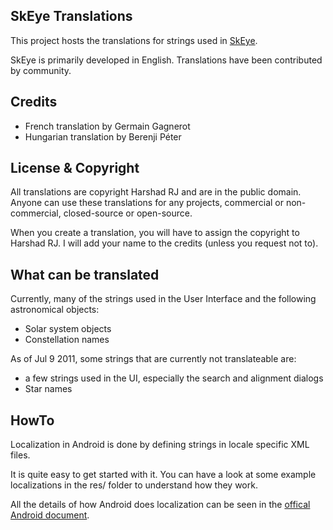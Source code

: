 ## SkEye Translations
This project hosts the translations for strings used in [SkEye][1].

  [1]: http://lavadip.com/1830_introducing_skeye.html

SkEye is primarily developed in English. Translations have been contributed by community.

## Credits
  * French translation by Germain Gagnerot
  * Hungarian translation by Berenji Péter

## License & Copyright
All translations are copyright Harshad RJ and are in the public domain. Anyone can use these
translations for any projects, commercial or non-commercial, closed-source or open-source.

When you create a translation, you will have to assign the copyright to Harshad RJ. I will add your
name to the credits (unless you request not to).

## What can be translated
Currently, many of the strings used in the User Interface and the following astronomical objects:

  * Solar system objects
  * Constellation names

As of Jul 9 2011, some strings that are currently not translateable are:
  * a few strings used in the UI, especially the search and alignment dialogs
  * Star names

## HowTo
Localization in Android is done by defining strings in locale specific XML files.

It is quite easy to get started with it. You can have a look at some example localizations in the res/ folder to understand how they work.

All the details of how Android does localization can be seen in the [offical Android document][2].

  [2]: http://developer.android.com/guide/topics/resources/localization.html

